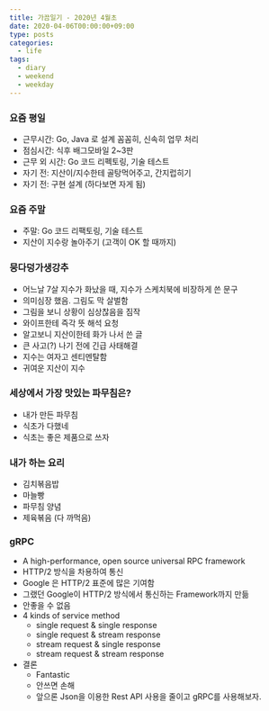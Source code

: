 ```yaml
---
title: 가끔일기 - 2020년 4월초
date: 2020-04-06T00:00:00+09:00
type: posts
categories:
  - life
tags:
  - diary
  - weekend
  - weekday
---
```


### 요즘 평일

- 근무시간: Go, Java 로 설계 꼼꼼히, 신속히 업무 처리
- 점심시간: 식후 배그모바일 2~3판
- 근무 외 시간: Go 코드 리펙토링, 기술 테스트
- 자기 전: 지산이/지수한테 골탕먹어주고, 간지럽히기
- 자기 전: 구현 설계 (하다보면 자게 됨)


### 요즘 주말

- 주말: Go 코드 리팩토링, 기술 테스트
- 지산이 지수랑 놀아주기 (고객이 OK 할 때까지)


### 뭉다덩가생강추

- 어느날 7살 지수가 화났을 때, 지수가 스케치북에 비장하게 쓴 문구
- 의미심장 했음. 그림도 막 살벌함
- 그림을 보니 상황이 심상찮음을 짐작
- 와이프한테 즉각 뜻 해석 요청
- 알고보니 지산이한테 화가 나서 쓴 글
- 큰 사고(?) 나기 전에 긴급 사태해결
- 지수는 여자고 센티멘탈함
- 귀여운 지산이 지수


### 세상에서 가장 맛있는 파무침은?

- 내가 만든 파무침
- 식초가 다했네
- 식초는 좋은 제품으로 쓰자

### 내가 하는 요리

- 김치볶음밥
- 마늘빵
- 파무침 양념
- 제육볶음 (다 까먹음)


### gRPC

- A high-performance, open source universal RPC framework
- HTTP/2 방식을 차용하여 통신
- Google 은 HTTP/2 표준에 많은 기여함
- 그랬던 Google이 HTTP/2 방식에서 통신하는 Framework까지 만듦
- 안좋을 수 없음
- 4 kinds of service method
    - single request & single response
    - single request & stream response
    - stream request & single response
    - stream request & stream response
- 결론
    - Fantastic
    - 안쓰면 손해
    - 앞으론 Json을 이용한 Rest API 사용을 줄이고 gRPC를 사용해보자.
